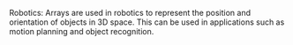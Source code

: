 Robotics: Arrays are used in robotics to represent the position and orientation of objects in 3D space. This can be used in applications such as motion planning and object recognition.
